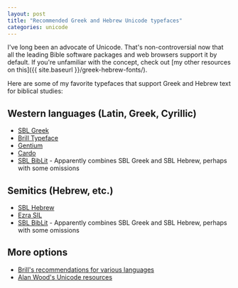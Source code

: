 ```yaml
---
layout: post
title: "Recommended Greek and Hebrew Unicode typefaces"
categories: unicode
---
```


I've long been an advocate of Unicode. That's non-controversial now that all the leading Bible software packages and web browsers support it by default. If you're unfamiliar with the concept, check out [my other resources on this]({{ site.baseurl }}/greek-hebrew-fonts/).

Here are some of my favorite typefaces that support Greek and Hebrew text for biblical studies:

## Western languages (Latin, Greek, Cyrillic)

* [SBL Greek](https://www.sbl-site.org/educational/BiblicalFonts_SBLGreek.aspx)
* [Brill Typeface](https://brill.com/page/BrillFont/brill-typeface)
* [Gentium](http://scripts.sil.org/cms/scripts/page.php?site_id=nrsi&item_id=Gentium)
* [Cardo](https://fonts.google.com/specimen/Cardo)
* [SBL BibLit](https://www.sbl-site.org/educational/BiblicalFonts_SBLBibLit.aspx) - Apparently combines SBL Greek and SBL Hebrew, perhaps with some omissions

## Semitics (Hebrew, etc.)

* [SBL Hebrew](https://www.sbl-site.org/educational/BiblicalFonts_SBLHebrew.aspx)
* [Ezra SIL](http://scripts.sil.org/EzraSIL_Home)
* [SBL BibLit](https://www.sbl-site.org/educational/BiblicalFonts_SBLBibLit.aspx) - Apparently combines SBL Greek and SBL Hebrew, perhaps with some omissions

## More options

* [Brill's recommendations for various languages](https://brill.com/page/fonts/fonts-scripts-and-unicode)
* [Alan Wood's Unicode resources](http://www.alanwood.net/unicode/)